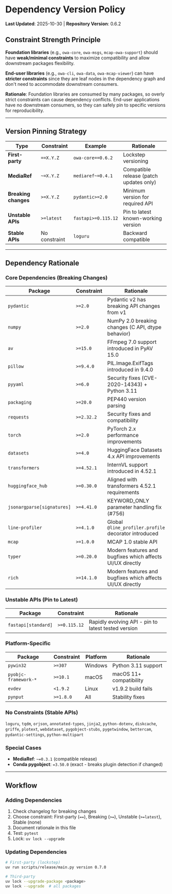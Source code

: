 # Dependency Version Policy

**Last Updated**: 2025-10-30 | **Repository Version**: 0.6.2

## Constraint Strength Principle

**Foundation libraries** (e.g., `owa-core`, `owa-msgs`, `mcap-owa-support`) should have **weak/minimal constraints** to maximize compatibility and allow downstream packages flexibility.

**End-user libraries** (e.g., `owa-cli`, `owa-data`, `owa-mcap-viewer`) can have **stricter constraints** since they are leaf nodes in the dependency graph and don't need to accommodate downstream consumers.

**Rationale**: Foundation libraries are consumed by many packages, so overly strict constraints can cause dependency conflicts. End-user applications have no downstream consumers, so they can safely pin to specific versions for reproducibility.

---

## Version Pinning Strategy

| Type | Constraint | Example | Rationale |
|------|-----------|---------|-----------|
| **First-party** | `==X.Y.Z` | `owa-core==0.6.2` | Lockstep versioning |
| **MediaRef** | `~=X.Y.Z` | `mediaref~=0.4.1` | Compatible release (patch updates only) |
| **Breaking changes** | `>=X.Y.Z` | `pydantic>=2.0` | Minimum version for required API |
| **Unstable APIs** | `>=latest` | `fastapi>=0.115.12` | Pin to latest known-working version |
| **Stable APIs** | No constraint | `loguru` | Backward compatible |

---

## Dependency Rationale

### Core Dependencies (Breaking Changes)

| Package | Constraint | Rationale |
|---------|-----------|-----------|
| `pydantic` | `>=2.0` | Pydantic v2 has breaking API changes from v1 |
| `numpy` | `>=2.0` | NumPy 2.0 breaking changes (C API, dtype behavior) |
| `av` | `>=15.0` | FFmpeg 7.0 support introduced in PyAV 15.0 |
| `pillow` | `>=9.4.0` | PIL.Image.ExifTags introduced in 9.4.0 |
| `pyyaml` | `>=6.0` | Security fixes (CVE-2020-14343) + Python 3.11 |
| `packaging` | `>=20.0` | PEP440 version parsing |
| `requests` | `>=2.32.2` | Security fixes and compatibility |
| `torch` | `>=2.0` | PyTorch 2.x performance improvements |
| `datasets` | `>=4.0` | HuggingFace Datasets 4.x API improvements |
| `transformers` | `>=4.52.1` | InternVL support introduced in 4.52.1 |
| `huggingface_hub` | `>=0.30.0` | Aligned with transformers 4.52.1 requirements |
| `jsonargparse[signatures]` | `>=4.41.0` | KEYWORD_ONLY parameter handling fix (#756) |
| `line-profiler` | `>=4.1.0` | Global `@line_profiler.profile` decorator introduced |
| `mcap` | `>=1.0.0` | MCAP 1.0 stable API |
| `typer` | `>=0.20.0` | Modern features and bugfixes which affects UI/UX directly |
| `rich` | `>=14.1.0` | Modern features and bugfixes which affects UI/UX directly |

### Unstable APIs (Pin to Latest)

| Package | Constraint | Rationale |
|---------|-----------|-----------|
| `fastapi[standard]` | `>=0.115.12` | Rapidly evolving API - pin to latest tested version |

### Platform-Specific

| Package | Constraint | Platform | Rationale |
|---------|-----------|----------|-----------|
| `pywin32` | `>=307` | Windows | Python 3.11 support |
| `pyobjc-framework-*` | `>=10.1` | macOS | macOS 11+ compatibility |
| `evdev` | `<1.9.2` | Linux | v1.9.2 build fails |
| `pynput` | `>=1.8.0` | All | Stability fixes |

### No Constraints (Stable APIs)

`loguru`, `tqdm`, `orjson`, `annotated-types`, `jinja2`, `python-dotenv`, `diskcache`, `griffe`, `plotext`, `webdataset`, `pygobject-stubs`, `pygetwindow`, `bettercam`, `pydantic-settings`, `python-multipart`

### Special Cases

- **MediaRef**: `~=0.3.1` (compatible release)
- **Conda pygobject**: `=3.50.0` (exact - breaks plugin detection if changed)

---

## Workflow

### Adding Dependencies
1. Check changelog for breaking changes
2. Choose constraint: First-party (`==`), Breaking (`>=`), Unstable (`>=latest`), Stable (none)
3. Document rationale in this file
4. Test: `pytest`
5. Lock: `uv lock --upgrade`

### Updating Dependencies
```bash
# First-party (lockstep)
uv run scripts/release/main.py version 0.7.0

# Third-party
uv lock --upgrade-package <package>
uv lock --upgrade  # all packages
```
